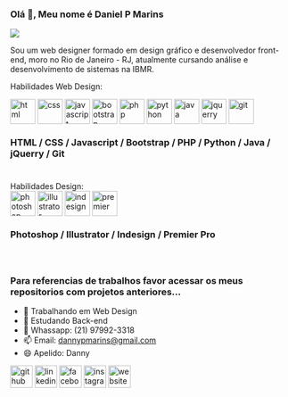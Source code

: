 ### Olá 👋, Meu nome é Daniel P Marins
![](https://media-exp1.licdn.com/dms/image/C4E16AQHkL1XdlPt55w/profile-displaybackgroundimage-shrink_200_800/0/1643485458882?e=1648684800&v=beta&t=Rqob42ZRYZ2EydgdNmOA-YZXEuADiQaOgIdFmKks4IA)

Sou um web designer formado em design gráfico e desenvolvedor front-end, moro no Rio de Janeiro - RJ, atualmente cursando análise e desenvolvimento de sistemas na IBMR.

Habilidades Web Design: 

  <div>
  <img align="center" alt="html" width="45" heith="35" src="https://cdn.jsdelivr.net/gh/devicons/devicon/icons/html5/html5-original-wordmark.svg" >
  <img align="center" alt="css" width="45" heith="35" src="https://cdn.jsdelivr.net/gh/devicons/devicon/icons/css3/css3-original-wordmark.svg" >
  <img align="center" alt="javascript" width="45" heith="35" src="https://cdn.jsdelivr.net/gh/devicons/devicon/icons/javascript/javascript-original.svg" >
  <img align="center" alt="bootstrap" width="45" heith="35" src="https://cdn.jsdelivr.net/gh/devicons/devicon/icons/bootstrap/bootstrap-original.svg" >
  <img align="center" alt="php" width="45" heith="35" src="https://cdn.jsdelivr.net/gh/devicons/devicon/icons/php/php-plain.svg" >
  <img align="center" alt="python" width="45" heith="35" src="https://cdn.jsdelivr.net/gh/devicons/devicon/icons/python/python-original.svg" >
  <img align="center" alt="java" width="45" heith="35" src="https://cdn.jsdelivr.net/gh/devicons/devicon/icons/java/java-original-wordmark.svg">
  <img align="center" alt="jquerry" width="45" heith="35" src="https://cdn.jsdelivr.net/gh/devicons/devicon/icons/jquery/jquery-original-wordmark.svg" >
  <img align="center" alt="git" width="45" heith="35" src="https://cdn.jsdelivr.net/gh/devicons/devicon/icons/git/git-original.svg" >
  <h3>HTML / CSS / Javascript / Bootstrap / PHP / Python / Java / jQuerry / Git <h3>
  </div>
  <br>
  Habilidades Design:
  <br>
  
  <div>
  <img align="center" alt="photoshop" width="45" heith="35" src="https://cdn-icons-png.flaticon.com/512/5968/5968520.png" >
  <img align="center" alt="illustrator" width="45" heith="35" src="https://cdn-icons-png.flaticon.com/512/5968/5968472.png" >
  <img align="center" alt="indesign" width="45" heith="35" src="https://cdn-icons.flaticon.com/png/512/5611/premium/5611049.png?token=exp=1643491757~hmac=70a27f6406aa62bee17b2353e5edb19e" >
  <img align="center" alt="premier" width="45" heith="35" src="https://cdn-icons-png.flaticon.com/512/5968/5968525.png" >
    <h3>Photoshop / Illustrator / Indesign / Premier Pro <h3>
</div>
<br>

### Para referencias de trabalhos favor acessar os meus repositorios com projetos anteriores... ### 

- 🔭 Trabalhando em Web Design 
- 🌱 Estudando Back-end 
- 💬 Whassapp: (21) 97992-3318 
- 📫 Email: dannypmarins@gmail.com 
- 😄 Apelido: Danny 



[<img src='https://cdn.jsdelivr.net/npm/simple-icons@3.0.1/icons/github.svg' alt='github' height='40'>](https://ghttps://github.com/DannyPMarins)  [<img src='https://cdn.jsdelivr.net/npm/simple-icons@3.0.1/icons/linkedin.svg' alt='linkedin' height='40'>](https://www.linkedin.com/in/daniel-marins-890ba11ba/)  [<img src='https://cdn.jsdelivr.net/npm/simple-icons@3.0.1/icons/facebook.svg' alt='facebook' height='40'>](https://www.facebook.com/DannyMarins)  [<img src='https://cdn.jsdelivr.net/npm/simple-icons@3.0.1/icons/instagram.svg' alt='instagram' height='40'>](https://www.instagram.com/@dannypmarins/)  [<img src='https://cdn.jsdelivr.net/npm/simple-icons@3.0.1/icons/icloud.svg' alt='website' height='40'>](dannydesigner.net)  


